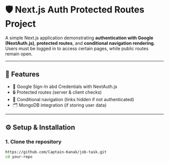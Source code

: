 # 🛡️ Next.js Auth Protected Routes Project

A simple Next.js application demonstrating **authentication with Google (NextAuth.js)**, **protected routes**, and **conditional navigation rendering**.  
Users must be logged in to access certain pages, while public routes remain open.

---

## 🚀 Features
- 🔑 Google Sign-In abd Credentials with NextAuth.js  
- 🔒 Protected routes (server & client checks)  
- 🧭 Conditional navigation (links hidden if not authenticated)  
- 🗂️ MongoDB integration (if storing user data)  

---

## ⚙️ Setup & Installation

### 1. Clone the repository
```bash
https://github.com/Captain-Kanak/job-task.git
cd your-repo
